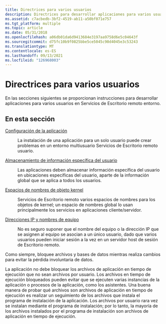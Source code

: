 ```yaml
---
title: Directrices para varios usuarios
description: Directrices para desarrollar aplicaciones para varios usuarios en un entorno Servicios de Escritorio remoto usuario.
ms.assetid: c7acbedb-3bf2-4519-ab11-a50bf071e757
ms.tgt_platform: multiple
ms.topic: article
ms.date: 05/31/2018
ms.openlocfilehash: a06db01da6d9413684e3197aa9758d6e5c04643f
ms.sourcegitcommit: d75fc10b9f0825bbe5ce5045c90d4045e3c53243
ms.translationtype: MT
ms.contentlocale: es-ES
ms.lasthandoff: 09/13/2021
ms.locfileid: "126968003"
---
```

# <a name="multiple-user-guidelines"></a>Directrices para varios usuarios

En las secciones siguientes se proporcionan instrucciones para desarrollar aplicaciones para varios usuarios en Servicios de Escritorio remoto entorno.

## <a name="in-this-section"></a>En esta sección

<dl> <dt>

[Configuración de la aplicación](application-setup-in-a-terminal-services-environment.md)
</dt> <dd>

La instalación de una aplicación para un solo usuario puede crear problemas en un entorno multiusuario Servicios de Escritorio remoto usuario.

</dd> <dt>

[Almacenamiento de información específica del usuario](storing-user-specific-information.md)
</dt> <dd>

Las aplicaciones deben almacenar información específica del usuario en ubicaciones específicas del usuario, aparte de la información global que se aplica a todos los usuarios.

</dd> <dt>

[Espacios de nombres de objeto kernel](kernel-object-namespaces.md)
</dt> <dd>

Servicios de Escritorio remoto varios espacios de nombres para los objetos de kernel; un espacio de nombres global lo usan principalmente los servicios en aplicaciones cliente/servidor.

</dd> <dt>

[Direcciones IP y nombres de equipo](ip-addresses-and-computer-names.md)
</dt> <dd>

No es seguro suponer que el nombre del equipo o la dirección IP que se asignen al equipo se asocian a un único usuario, dado que varios usuarios pueden iniciar sesión a la vez en un servidor host de sesión de Escritorio remoto.

</dd> </dl>

Como siempre, bloquee archivos y bases de datos mientras realiza cambios para evitar la pérdida involuntaria de datos.

La aplicación no debe bloquear los archivos de aplicación en tiempo de ejecución que no sean archivos por usuario. Los archivos en tiempo de ejecución bloqueados pueden evitar que se ejecuten varias instancias de la aplicación o procesos de la aplicación, como los asistentes. Una buena manera de probar qué archivos son archivos de aplicación en tiempo de ejecución es realizar un seguimiento de los archivos que instala el programa de instalación de la aplicación. Los archivos por usuario rara vez se instalan mediante el programa de instalación; por lo tanto, la mayoría de los archivos instalados por el programa de instalación son archivos de aplicación en tiempo de ejecución.

 

 




